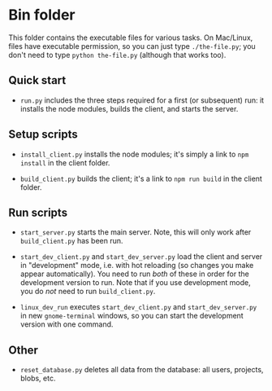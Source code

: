 # Bin folder

This folder contains the executable files for various tasks. On Mac/Linux, files have executable permission, so you can just type `./the-file.py`; you don't need to type `python the-file.py` (although that works too).

## Quick start

* `run.py` includes the three steps required for a first (or subsequent) run: it installs the node modules, builds the client, and starts the server.

## Setup scripts

* `install_client.py` installs the node modules; it's simply a link to `npm install` in the client folder.

* `build_client.py` builds the client; it's a link to `npm run build` in the client folder.

## Run scripts

* `start_server.py` starts the main server. Note, this will only work after `build_client.py` has been run.

* `start_dev_client.py` and `start_dev_server.py` load the client and server in "development" mode, i.e. with hot reloading (so changes you make appear automatically). You need to run _both_ of these in order for the development version to run. Note that if you use development mode, you do _not_ need to run `build_client.py`.

* `linux_dev_run` executes `start_dev_client.py` and `start_dev_server.py` in new `gnome-terminal` windows, so you can start the development version with one command.

## Other

* `reset_database.py` deletes all data from the database: all users, projects, blobs, etc.

